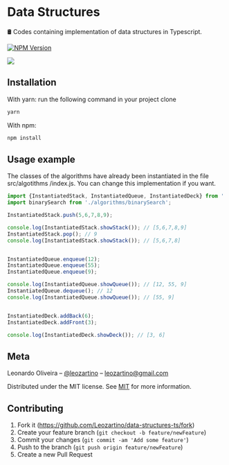 # Data Structures
🛢 Codes containing implementation of data structures in Typescript.

[![NPM Version][npm-image]][npm-url]

![](header.png)

## Installation

With yarn: run the following command in your project clone

```sh
yarn 
```

With npm:

```sh
npm install
```

## Usage example

The classes of the algorithms have already been instantiated in the file src/algotithms /index.js. You can change this implementation if you want.

```typescript
import {InstantiatedStack, InstantiatedQueue, InstantiatedDeck} from './algorithms/index';
import binarySearch from './algorithms/binarySearch';

InstantiatedStack.push(5,6,7,8,9);

console.log(InstantiatedStack.showStack()); // [5,6,7,8,9]
InstantiatedStack.pop(); // 9
console.log(InstantiatedStack.showStack()); // [5,6,7,8]


InstantiatedQueue.enqueue(12);
InstantiatedQueue.enqueue(55);
InstantiatedQueue.enqueue(9);

console.log(InstantiatedQueue.showQueue()); // [12, 55, 9]
InstantiatedQueue.dequeue(); // 12
console.log(InstantiatedQueue.showQueue()); // [55, 9]


InstantiatedDeck.addBack(6);
InstantiatedDeck.addFront(3);

console.log(InstantiatedDeck.showDeck()); // [3, 6]
```

## Meta

Leonardo Oliveira – [@leozartino](https://twitter.com/leozartino) – leozartino@gmail.com

Distributed under the MIT license. See [MIT](https://choosealicense.com/licenses/mit/) for more information.


## Contributing

1. Fork it (<https://github.com/Leozartino/data-structures-ts/fork>)
2. Create your feature branch (`git checkout -b feature/newFeature`)
3. Commit your changes (`git commit -am 'Add some feature'`)
4. Push to the branch (`git push origin feature/newFeature`)
5. Create a new Pull Request

<!-- Markdown link & img dfn's -->
[npm-image]: https://img.shields.io/npm/v/datadog-metrics.svg?style=flat-square
[npm-url]: https://npmjs.org/package/datadog-metrics
[npm-downloads]: https://img.shields.io/npm/dm/datadog-metrics.svg?style=flat-square
[travis-image]: https://img.shields.io/travis/dbader/node-datadog-metrics/master.svg?style=flat-square
[travis-url]: https://travis-ci.org/dbader/node-datadog-metrics
[wiki]: https://github.com/yourname/yourproject/wiki
